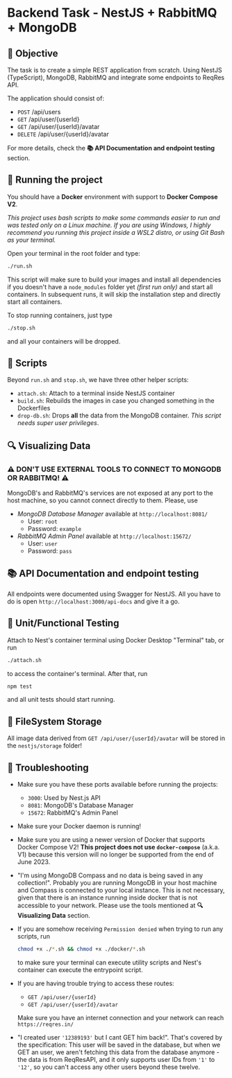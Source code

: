 # Backend Task - NestJS + RabbitMQ + MongoDB

## 🎯 Objective

The task is to create a simple REST application from scratch. Using NestJS (TypeScript), MongoDB, RabbitMQ and integrate some endpoints to ReqRes API.

The application should consist of:

- `POST` /api/users
- `GET` /api/user/{userId}
- `GET` /api/user/{userId}/avatar
- `DELETE` /api/user/{userId}/avatar

For more details, check the **📚 API Documentation and endpoint testing** section.

## 🏃 Running the project

You should have a **Docker** environment with support to **Docker Compose V2**.

_This project uses bash scripts to make some commands easier to run and was tested only on a Linux machine. If you are using Windows, I highly recommend you running this project inside a WSL2 distro, or using Git Bash as your terminal._

Open your terminal in the root folder and type:

```sh
./run.sh
```

This script will make sure to build your images and install all dependencies if you doesn't have a `node_modules` folder yet _(first run only)_ and start all containers. In subsequent runs, it will skip the installation step and directly start all containers.

To stop running containers, just type

```sh
./stop.sh
```

and all your containers will be dropped.

## 📄 Scripts

Beyond `run.sh` and `stop.sh`, we have three other helper scripts:

- `attach.sh`: Attach to a terminal inside NestJS container
- `build.sh`: Rebuilds the images in case you changed something in the Dockerfiles
- `drop-db.sh`: Drops **all** the data from the MongoDB container. _This script needs super user privileges_.

## 🔍 Visualizing Data

### ⚠️ **DON'T USE** EXTERNAL TOOLS TO CONNECT TO MONGODB OR RABBITMQ! ⚠️

MongoDB's and RabbitMQ's services are not exposed at any port to the host machine, so you cannot connect directly to them. Please, use

- _MongoDB Database Manager_ available at `http://localhost:8081/`
  - User: `root`
  - Password: `example`
- _RabbitMQ Admin Panel_ available at `http://localhost:15672/`
  - User: `user`
  - Password: `pass`

## 📚 API Documentation and endpoint testing

All endpoints were documented using Swagger for NestJS. All you have to do is open `http://localhost:3000/api-docs` and give it a go.

## 🧪 Unit/Functional Testing

Attach to Nest's container terminal using Docker Desktop "Terminal" tab, or run

```sh
./attach.sh
```

to access the container's terminal. After that, run

```sh
npm test
```

and all unit tests should start running.

## 📂 FileSystem Storage

All image data derived from `GET /api/user/{userId}/avatar` will be stored in the `nestjs/storage` folder!

## 🚧 Troubleshooting

- Make sure you have these ports available before running the projects:
  - `3000`: Used by Nest.js API
  - `8081`: MongoDB's Database Manager
  - `15672`: RabbitMQ's Admin Panel
- Make sure your Docker daemon is running!
- Make sure you are using a newer version of Docker that supports Docker Compose V2! **This project does not use `docker-compose`** (a.k.a. V1) because this version will no longer be supported from the end of June 2023.
- "I'm using MongoDB Compass and no data is being saved in any collection!". Probably you are running MongoDB in your host machine and Compass is connected to your local instance. This is not necessary, given that there is an instance running inside docker that is not accessible to your network. Please use the tools mentioned at **🔍 Visualizing Data** section.
- If you are somehow receiving `Permission denied` when trying to run any scripts, run
  ```sh
  chmod +x ./*.sh && chmod +x ./docker/*.sh
  ```
  to make sure your terminal can execute utility scripts and Nest's container can execute the entrypoint script.
- If you are having trouble trying to access these routes:

  - `GET /api/user/{userId}`
  - `GET /api/user/{userId}/avatar`

  Make sure you have an internet connection and your network can reach `https://reqres.in/`

- "I created user `'12389193'` but I cant GET him back!". That's covered by the specification: This user will be saved in the database, but when we GET an user, we aren't fetching this data from the database anymore - the data is from ReqResAPI, and it only supports user IDs from `'1'` to `'12'`, so you can't access any other users beyond these twelve.
